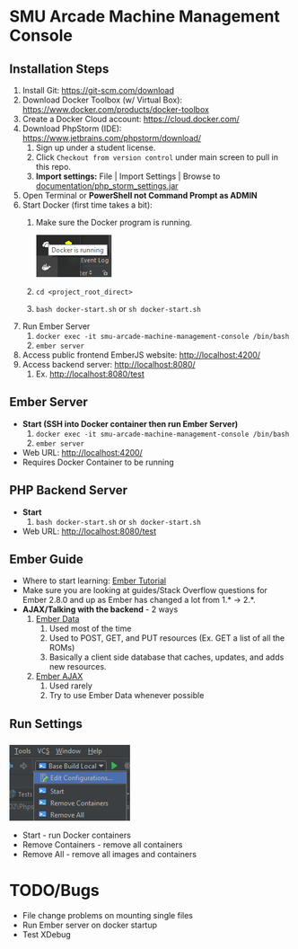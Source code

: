 # SMU Arcade Machine Management Console

## Installation Steps
1. Install Git: https://git-scm.com/download
2. Download Docker Toolbox (w/ Virtual Box): https://www.docker.com/products/docker-toolbox
3. Create a Docker Cloud account: https://cloud.docker.com/
4. Download PhpStorm (IDE): https://www.jetbrains.com/phpstorm/download/
    1. Sign up under a student license.
    2. Click `Checkout from version control` under main screen to pull in this repo.
    3. **Import settings:** File | Import Settings | Browse to [documentation/php_storm_settings.jar](documentation/php_storm_settings.jar)
5. Open Terminal or **PowerShell not Command Prompt as ADMIN**
6. Start Docker (first time takes a bit): 
    1. Make sure the Docker program is running. 
    
        ![Docker running](documentation/docker_running.png)
        
    1. `cd <project_root_direct>`
    2. `bash docker-start.sh` or `sh docker-start.sh`
7. Run Ember Server
    1. `docker exec -it smu-arcade-machine-management-console /bin/bash`
    2. `ember server`
8. Access public frontend EmberJS website: [http://localhost:4200/](http://localhost:4200/)
9. Access backend server: [http://localhost:8080/](http://localhost:8080/)
    1. Ex. [http://localhost:8080/test](http://localhost:8080/test)
    
## Ember Server
* **Start (SSH into Docker container then run Ember Server)**
    1. `docker exec -it smu-arcade-machine-management-console /bin/bash`
    2. `ember server`
* Web URL: [http://localhost:4200/](http://localhost:4200/)
* Requires Docker Container to be running

## PHP Backend Server
* **Start**
    1. `bash docker-start.sh` or `sh docker-start.sh`
* Web URL: [http://localhost:8080/test](http://localhost:8080/test)

## Ember Guide
* Where to start learning: [Ember Tutorial](https://guides.emberjs.com/v2.8.0/tutorial/ember-cli/#toc_directory-structure)
* Make sure you are looking at guides/Stack Overflow questions for Ember 2.8.0 and up as Ember has changed a lot from 1.* -> 2.*. 
* **AJAX/Talking with the backend** - 2 ways
    1. [Ember Data](https://guides.emberjs.com/v2.8.0/tutorial/ember-data/)
        1. Used most of the time
        2. Used to POST, GET, and PUT resources (Ex. GET a list of all the ROMs)
        3. Basically a client side database that caches, updates, and adds new resources.
    2. [Ember AJAX](https://github.com/ember-cli/ember-ajax)
        1. Used rarely
        2. Try to use Ember Data whenever possible

## Run Settings
![Run Settings](documentation/build_screenshot.png)   
* Start - run Docker containers
* Remove Containers - remove all containers
* Remove All - remove all images and containers

# TODO/Bugs
* File change problems on mounting single files
* Run Ember server on docker startup
* Test XDebug